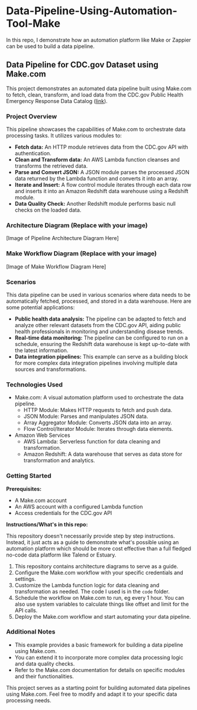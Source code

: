 # Data-Pipeline-Using-Automation-Tool-Make

In this repo, I demonstrate how an automation platform like Make or Zappier can be used to build a data pipeline.

## Data Pipeline for CDC.gov Dataset using Make.com

This project demonstrates an automated data pipeline built using Make.com to fetch, clean, transform, and load data from the CDC.gov Public Health Emergency Response Data Catalog ([link](https://dev.socrata.com/foundry/data.cdc.gov/fhky-rtsk)).

### Project Overview

This pipeline showcases the capabilities of Make.com to orchestrate data processing tasks. It utilizes various modules to:

* **Fetch data:** An HTTP module retrieves data from the CDC.gov API with authentication.
* **Clean and Transform data:** An AWS Lambda function cleanses and transforms the retrieved data.
* **Parse and Convert JSON:** A JSON module parses the processed JSON data returned by the Lambda function and converts it into an array.
* **Iterate and Insert:** A flow control module iterates through each data row and inserts it into an Amazon Redshift data warehouse using a Redshift module.
* **Data Quality Check:** Another Redshift module performs basic null checks on the loaded data.

### Architecture Diagram (Replace with your image)

[Image of Pipeline Architecture Diagram Here]

### Make Workflow Diagram (Replace with your image)

[Image of Make Workflow Diagram Here]

### Scenarios

This data pipeline can be used in various scenarios where data needs to be automatically fetched, processed, and stored in a data warehouse. Here are some potential applications:

* **Public health data analysis:** The pipeline can be adapted to fetch and analyze other relevant datasets from the CDC.gov API, aiding public health professionals in monitoring and understanding disease trends.
* **Real-time data monitoring:** The pipeline can be configured to run on a schedule, ensuring the Redshift data warehouse is kept up-to-date with the latest information.
* **Data integration pipelines:** This example can serve as a building block for more complex data integration pipelines involving multiple data sources and transformations.

### Technologies Used

* Make.com: A visual automation platform used to orchestrate the data pipeline.
  * HTTP Module: Makes HTTP requests to fetch and push data.
  * JSON Module: Parses and manipulates JSON data.
  * Array Aggregator Module: Converts JSON data into an array.
  * Flow Control/Iterator Module: Iterates through data elements.
* Amazon Web Services
  * AWS Lambda: Serverless function for data cleaning and transformation.
  * Amazon Redshift: A data warehouse that serves as data store for transformation and analytics.

### Getting Started

**Prerequisites:**

* A Make.com account
* An AWS account with a configured Lambda function
* Access credentials for the CDC.gov API

**Instructions/What's in this repo:**

This repository doesn't necessarily provide step by step instructions. Instead, it just acts as a guide to demonstrate what's possible using an automation platform which should be more cost effective than a full fledged no-code data platform like Talend or Estuary.

1. This repository contains architecture diagrams to serve as a guide.
2. Configure the Make.com workflow with your specific credentials and settings.
3. Customize the Lambda function logic for data cleaning and transformation as needed. The code I used is in the `code` folder.
4. Schedule the workflow on Make.com to run, eg every 1 hour. You can also use system variables to calculate things like offset and limit for the API calls.
5. Deploy the Make.com workflow and start automating your data pipeline.

### Additional Notes

* This example provides a basic framework for building a data pipeline using Make.com.
* You can extend it to incorporate more complex data processing logic and data quality checks.
* Refer to the Make.com documentation for details on specific modules and their functionalities.

This project serves as a starting point for building automated data pipelines using Make.com. Feel free to modify and adapt it to your specific data processing needs.
